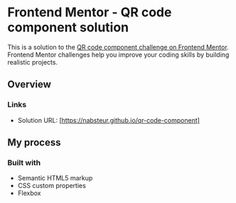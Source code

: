 # Frontend Mentor - QR code component solution

This is a solution to the [QR code component challenge on Frontend Mentor](https://www.frontendmentor.io/challenges/qr-code-component-iux_sIO_H). Frontend Mentor challenges help you improve your coding skills by building realistic projects. 

## Overview

### Links

- Solution URL: [https://nabsteur.github.io/qr-code-component]

## My process

### Built with

- Semantic HTML5 markup
- CSS custom properties
- Flexbox